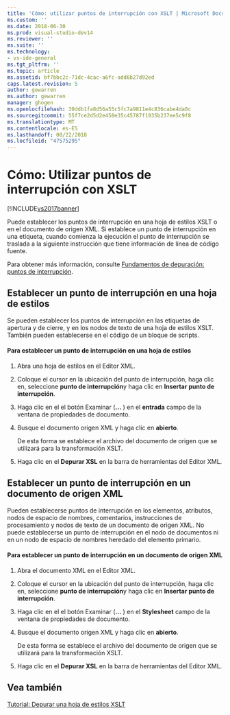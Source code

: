 ```yaml
---
title: 'Cómo: utilizar puntos de interrupción con XSLT | Microsoft Docs'
ms.custom: ''
ms.date: 2018-06-30
ms.prod: visual-studio-dev14
ms.reviewer: ''
ms.suite: ''
ms.technology:
- vs-ide-general
ms.tgt_pltfrm: ''
ms.topic: article
ms.assetid: bf7bbc2c-71dc-4cac-a6fc-add6b27d92ed
caps.latest.revision: 5
author: gewarren
ms.author: gewarren
manager: ghogen
ms.openlocfilehash: 30ddb1fa8d56a55c5fc7a9811e4c836cabe4da0c
ms.sourcegitcommit: 55f7ce2d5d2e458e35c45787f1935b237ee5c9f8
ms.translationtype: MT
ms.contentlocale: es-ES
ms.lasthandoff: 08/22/2018
ms.locfileid: "47575295"
---
```

# <a name="how-to-use-breakpoints-with-xslt"></a>Cómo: Utilizar puntos de interrupción con XSLT
[!INCLUDE[vs2017banner](../includes/vs2017banner.md)]

Puede establecer los puntos de interrupción en una hoja de estilos XSLT o en el documento de origen XML. Si establece un punto de interrupción en una etiqueta, cuando comienza la ejecución el punto de interrupción se traslada a la siguiente instrucción que tiene información de línea de código fuente.  
  
 Para obtener más información, consulte [Fundamentos de depuración: puntos de interrupción](http://msdn.microsoft.com/en-us/752a02c2-0ac7-4c8b-aa1b-4b2b3b21152e).  
  
## <a name="set-a-breakpoint-in-a-style-sheet"></a>Establecer un punto de interrupción en una hoja de estilos  
 Se pueden establecer los puntos de interrupción en las etiquetas de apertura y de cierre, y en los nodos de texto de una hoja de estilos XSLT. También pueden establecerse en el código de un bloque de scripts.  
  
#### <a name="to-set-a-breakpoint-in-a-style-sheet"></a>Para establecer un punto de interrupción en una hoja de estilos  
  
1.  Abra una hoja de estilos en el Editor XML.  
  
2.  Coloque el cursor en la ubicación del punto de interrupción, haga clic en, seleccione **punto de interrupción**y haga clic en **Insertar punto de interrupción**.  
  
3.  Haga clic en el el botón Examinar (**...** ) en el **entrada** campo de la ventana de propiedades de documento.  
  
4.  Busque el documento origen XML y haga clic en **abierto**.  
  
     De esta forma se establece el archivo del documento de origen que se utilizará para la transformación XSLT.  
  
5.  Haga clic en el **Depurar XSL** en la barra de herramientas del Editor XML.  
  
## <a name="set-a-breakpoint-in-an-xml-source-document"></a>Establecer un punto de interrupción en un documento de origen XML  
 Pueden establecerse puntos de interrupción en los elementos, atributos, nodos de espacio de nombres, comentarios, instrucciones de procesamiento y nodos de texto de un documento de origen XML. No puede establecerse un punto de interrupción en el nodo de documentos ni en un nodo de espacio de nombres heredado del elemento primario.  
  
#### <a name="to-set-a-breakpoint-in-an-xml-source-document"></a>Para establecer un punto de interrupción en un documento de origen XML  
  
1.  Abra el documento XML en el Editor XML.  
  
2.  Coloque el cursor en la ubicación del punto de interrupción, haga clic en, seleccione **punto de interrupción**y haga clic en **Insertar punto de interrupción**.  
  
3.  Haga clic en el el botón Examinar (**...** ) en el **Stylesheet** campo de la ventana de propiedades de documento.  
  
4.  Busque el documento origen XML y haga clic en **abierto**.  
  
     De esta forma se establece el archivo del documento de origen que se utilizará para la transformación XSLT.  
  
5.  Haga clic en el **Depurar XSL** en la barra de herramientas del Editor XML.  
  
## <a name="see-also"></a>Vea también  
 [Tutorial: Depurar una hoja de estilos XSLT](../xml-tools/walkthrough-debug-an-xslt-style-sheet.md)

